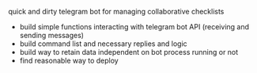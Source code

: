 quick and dirty telegram bot for managing collaborative checklists

+ build simple functions interacting with telegram bot API (receiving and sending messages)
+ build command list and necessary replies and logic
+ build way to retain data independent on bot process running or not
+ find reasonable way to deploy